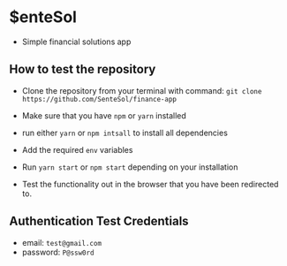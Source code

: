 # $enteSol
- Simple financial solutions app

## How to test the repository

- Clone the repository from your terminal with command: `git clone https://github.com/SenteSol/finance-app`

- Make sure that you have `npm` or `yarn` installed

- run either `yarn` or `npm intsall` to install all dependencies

- Add the required `env` variables

- Run `yarn start` or `npm start` depending on your installation

- Test the functionality out in the browser that you have been redirected to.


## Authentication Test Credentials
- email: `test@gmail.com`
- password: `P@ssw0rd` 